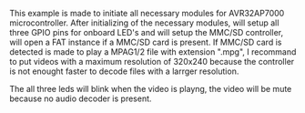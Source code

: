 This example is made to initiate all necessary modules for AVR32AP7000 microcontroller.
After initializing of the necessary modules, will setup all three GPIO pins for onboard LED's and will setup the MMC/SD controller, will open a FAT instance if a MMC/SD card is present.
If MMC/SD card is detected is made to play a MPAG1/2 file with extension ".mpg", I recommand to put videos with a maximum resolution of 320x240 because the controller is not enought faster to decode files with a larrger resolution.

The all three leds will blink when the video is playng, the video will be mute because no audio decoder is present.